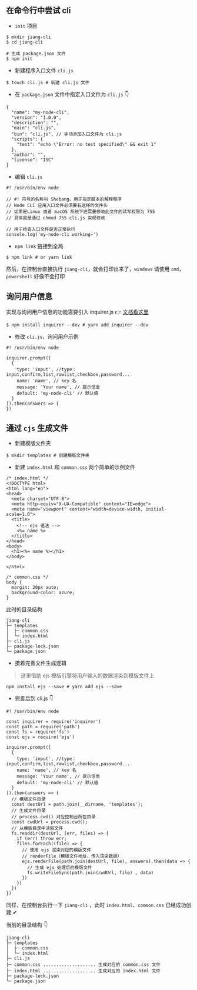 ## 在命令行中尝试 cli
- `init` 项目 
```
$ mkdir jiang-cli 
$ cd jiang-cli 

# 生成 package.json 文件
$ npm init 
```

- 新建程序入口文件 `cli.js`
```
$ touch cli.js # 新建 cli.js 文件
```

- 在 `package.json` 文件中指定入口文件为 `cli.js` 👇
```
{
  "name": "my-node-cli",
  "version": "1.0.0",
  "description": "",
  "main": "cli.js",
  "bin": "cli.js", // 手动添加入口文件为 cli.js
  "scripts": {
    "test": "echo \"Error: no test specified\" && exit 1"
  },
  "author": "",
  "license": "ISC"
}
```

- 编辑 `cli.js`
```
#! /usr/bin/env node

// #! 符号的名称叫 Shebang，用于指定脚本的解释程序
// Node CLI 应用入口文件必须要有这样的文件头
// 如果是Linux 或者 macOS 系统下还需要修改此文件的读写权限为 755
// 具体就是通过 chmod 755 cli.js 实现修改

// 用于检查入口文件是否正常执行
console.log('my-node-cli working~')
```

- `npm link` 链接到全局
```
$ npm link # or yarn link
```
然后，在控制台直接执行 `jiang-cli`，就会打印出来了，`windows` 请使用 `cmd`，`powershell` 好像不会打印

## 询问用户信息
实现与询问用户信息的功能需要引入 inquirer.js 👉  [文档看这里](https://github.com/SBoudrias/Inquirer.js/)

```
$ npm install inquirer --dev # yarn add inquirer --dev
```

- 修改 `cli.js`，询问用户示例
```
#! /usr/bin/env node

inquirer.prompt([
  {
    type: 'input', //type：input,confirm,list,rawlist,checkbox,password...
    name: 'name', // key 名
    message: 'Your name', // 提示信息
    default: 'my-node-cli' // 默认值
  }
]).then(answers => {
})
```

## 通过 `cjs` 生成文件
- 新建模版文件夹
```
$ mkdir templates # 创建模版文件夹 
```
-  新建 `index.html` 和 `common.css` 两个简单的示例文件

```
/* index.html */
<!DOCTYPE html>
<html lang="en">
<head>
  <meta charset="UTF-8">
  <meta http-equiv="X-UA-Compatible" content="IE=edge">
  <meta name="viewport" content="width=device-width, initial-scale=1.0">
  <title>
    <!-- ejs 语法 -->
    <%= name %>
  </title>
</head>
<body>
  <h1><%= name %></h1>
</body>

</html>
```
```
/* common.css */
body {
  margin: 20px auto;
  background-color: azure;
}

```
此时的目录结构
```
jiang-cli           
├─ templates          
│  ├─ common.css      
│  └─ index.html      
├─ cli.js             
├─ package-lock.json  
└─ package.json       
```
- 接着完善文件生成逻辑
>这里借助 ejs 模版引擎将用户输入的数据渲染到模版文件上
```
npm install ejs --save # yarn add ejs --save
```

- 完善后到 cli.js 👇
```
#! /usr/bin/env node

const inquirer = require('inquirer')
const path = require('path')
const fs = require('fs')
const ejs = require('ejs')

inquirer.prompt([
  {
    type: 'input', //type：input,confirm,list,rawlist,checkbox,password...
    name: 'name', // key 名
    message: 'Your name', // 提示信息
    default: 'my-node-cli' // 默认值
  }
]).then(answers => {
  // 模版文件目录
  const destUrl = path.join(__dirname, 'templates'); 
  // 生成文件目录
  // process.cwd() 对应控制台所在目录
  const cwdUrl = process.cwd();
  // 从模版目录中读取文件
  fs.readdir(destUrl, (err, files) => {
    if (err) throw err;
    files.forEach((file) => {
      // 使用 ejs 渲染对应的模版文件
      // renderFile（模版文件地址，传入渲染数据）
      ejs.renderFile(path.join(destUrl, file), answers).then(data => {
        // 生成 ejs 处理后的模版文件
        fs.writeFileSync(path.join(cwdUrl, file) , data)
      })
    })
  })
})
```

同样，在控制台执行一下 `jiang-cli` ，此时 `index.html`、`common.css` 已经成功创建 ✔

当前的目录结构 👇
```
jiang-cli           
├─ templates          
│  ├─ common.css      
│  └─ index.html      
├─ cli.js             
├─ common.css .................... 生成对应的 common.css 文件        
├─ index.html .................... 生成对应的 index.html 文件        
├─ package-lock.json  
└─ package.json       

```

